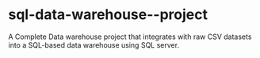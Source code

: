# sql-data-warehouse--project
A Complete Data warehouse project that integrates with raw CSV datasets into a SQL-based data warehouse using SQL server.
